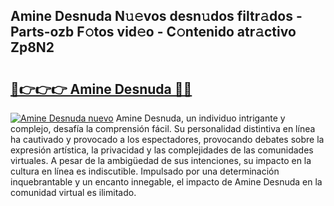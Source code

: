 ## Amine Desnuda N𝚞𝚎vos desn𝚞dos filtr𝚊dos - Parts-ozb F𝚘tos vid𝚎o - C𝚘ntenido atr𝚊ctivo Zp8N2

# <h2><a href="http://mb0o1sp.tromn.icu/?c=Amine+Desnuda">🔗👉👉👉 Amine Desnuda 🔗🔗</a></h2>

[![Amine Desnuda nuevo](https://i.imgur.com/pEAQMta.gif)](http://mb0o1sp.tromn.icu/?c=Amine+Desnuda)
Amine Desnuda, un individuo intrigante y complejo, desafía la comprensión fácil. Su personalidad distintiva en línea ha cautivado y provocado a los espectadores, provocando debates sobre la expresión artística, la privacidad y las complejidades de las comunidades virtuales. A pesar de la ambigüedad de sus intenciones, su impacto en la cultura en línea es indiscutible. Impulsado por una determinación inquebrantable y un encanto innegable, el impacto de Amine Desnuda en la comunidad virtual es ilimitado.
